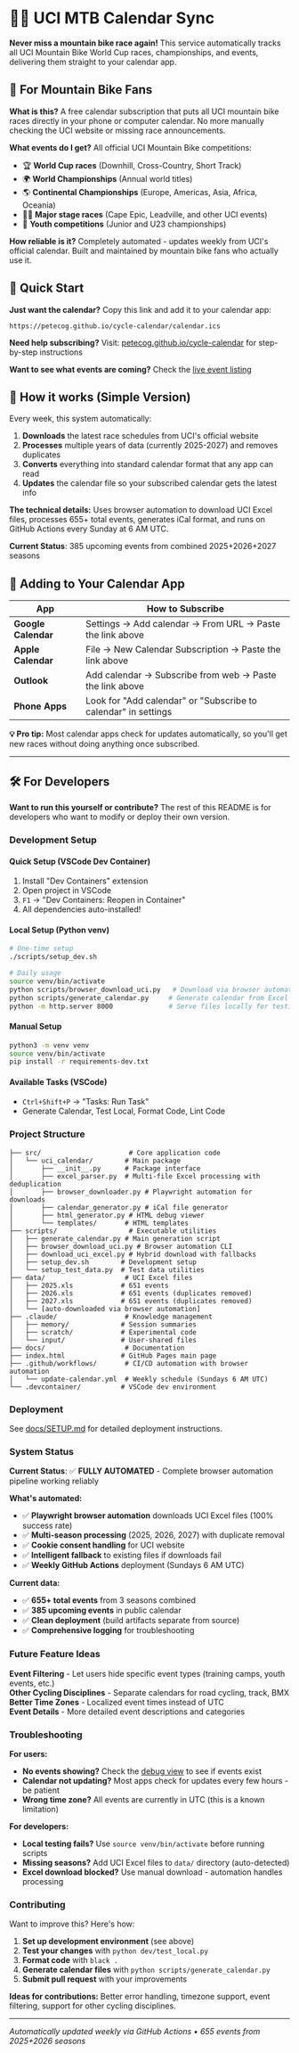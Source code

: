 # 🚵‍♂️ UCI MTB Calendar Sync

**Never miss a mountain bike race again!** This service automatically tracks all UCI Mountain Bike World Cup races, championships, and events, delivering them straight to your calendar app.

## 🎯 For Mountain Bike Fans

**What is this?** A free calendar subscription that puts all UCI mountain bike races directly in your phone or computer calendar. No more manually checking the UCI website or missing race announcements.

**What events do I get?** All official UCI Mountain Bike competitions:
- 🏆 **World Cup races** (Downhill, Cross-Country, Short Track)  
- 🌍 **World Championships** (Annual world titles)
- 🌎 **Continental Championships** (Europe, Americas, Asia, Africa, Oceania)
- 🚵‍♂️ **Major stage races** (Cape Epic, Leadville, and other UCI events)
- 👶 **Youth competitions** (Junior and U23 championships)

**How reliable is it?** Completely automated - updates weekly from UCI's official calendar. Built and maintained by mountain bike fans who actually use it.

## 📅 Quick Start

**Just want the calendar?** Copy this link and add it to your calendar app:
```
https://petecog.github.io/cycle-calendar/calendar.ics
```

**Need help subscribing?** Visit: [petecog.github.io/cycle-calendar](https://petecog.github.io/cycle-calendar/) for step-by-step instructions

**Want to see what events are coming?** Check the [live event listing](https://petecog.github.io/cycle-calendar/debug.html)

## 🔄 How it works (Simple Version)

Every week, this system automatically:
1. **Downloads** the latest race schedules from UCI's official website  
2. **Processes** multiple years of data (currently 2025-2027) and removes duplicates
3. **Converts** everything into standard calendar format that any app can read
4. **Updates** the calendar file so your subscribed calendar gets the latest info

**The technical details:** Uses browser automation to download UCI Excel files, processes 655+ total events, generates iCal format, and runs on GitHub Actions every Sunday at 6 AM UTC.

**Current Status**: 385 upcoming events from combined 2025+2026+2027 seasons

## 📱 Adding to Your Calendar App

| App | How to Subscribe |
|-----|-------------|
| **Google Calendar** | Settings → Add calendar → From URL → Paste the link above |
| **Apple Calendar** | File → New Calendar Subscription → Paste the link above |
| **Outlook** | Add calendar → Subscribe from web → Paste the link above |
| **Phone Apps** | Look for "Add calendar" or "Subscribe to calendar" in settings |

**💡 Pro tip:** Most calendar apps check for updates automatically, so you'll get new races without doing anything once subscribed.

---

## 🛠️ For Developers

**Want to run this yourself or contribute?** The rest of this README is for developers who want to modify or deploy their own version.

### Development Setup

#### Quick Setup (VSCode Dev Container)
1. Install "Dev Containers" extension
2. Open project in VSCode
3. `F1` → "Dev Containers: Reopen in Container"
4. All dependencies auto-installed!

#### Local Setup (Python venv)
```bash
# One-time setup
./scripts/setup_dev.sh

# Daily usage
source venv/bin/activate
python scripts/browser_download_uci.py   # Download via browser automation
python scripts/generate_calendar.py     # Generate calendar from Excel files
python -m http.server 8000              # Serve files locally for testing
```

#### Manual Setup
```bash
python3 -m venv venv
source venv/bin/activate
pip install -r requirements-dev.txt
```

#### Available Tasks (VSCode)
- `Ctrl+Shift+P` → "Tasks: Run Task"
- Generate Calendar, Test Local, Format Code, Lint Code

### Project Structure

```
├── src/                      # Core application code
│   └── uci_calendar/        # Main package
│       ├── __init__.py      # Package interface
│       ├── excel_parser.py  # Multi-file Excel processing with deduplication
│       ├── browser_downloader.py # Playwright automation for downloads
│       ├── calendar_generator.py # iCal file generator
│       ├── html_generator.py # HTML debug viewer
│       └── templates/       # HTML templates
├── scripts/                  # Executable utilities
│   ├── generate_calendar.py # Main generation script
│   ├── browser_download_uci.py # Browser automation CLI
│   ├── download_uci_excel.py # Hybrid download with fallbacks
│   ├── setup_dev.sh        # Development setup
│   └── setup_test_data.py  # Test data utilities
├── data/                    # UCI Excel files
│   ├── 2025.xls            # 651 events
│   ├── 2026.xls            # 651 events (duplicates removed)
│   ├── 2027.xls            # 651 events (duplicates removed)
│   └── [auto-downloaded via browser automation]
├── .claude/                 # Knowledge management
│   ├── memory/             # Session summaries
│   ├── scratch/            # Experimental code
│   └── input/              # User-shared files
├── docs/                    # Documentation
├── index.html              # GitHub Pages main page
├── .github/workflows/       # CI/CD automation with browser automation
│   └── update-calendar.yml  # Weekly schedule (Sundays 6 AM UTC)
└── .devcontainer/          # VSCode dev environment
```

### Deployment

See [docs/SETUP.md](docs/SETUP.md) for detailed deployment instructions.

### System Status

**Current Status**: ✅ **FULLY AUTOMATED** - Complete browser automation pipeline working reliably

**What's automated:**
- ✅ **Playwright browser automation** downloads UCI Excel files (100% success rate)
- ✅ **Multi-season processing** (2025, 2026, 2027) with duplicate removal
- ✅ **Cookie consent handling** for UCI website
- ✅ **Intelligent fallback** to existing files if downloads fail
- ✅ **Weekly GitHub Actions** deployment (Sundays 6 AM UTC)

**Current data:**
- ✅ **655+ total events** from 3 seasons combined
- ✅ **385 upcoming events** in public calendar
- ✅ **Clean deployment** (build artifacts separate from source)
- ✅ **Comprehensive logging** for troubleshooting

### Future Feature Ideas

**Event Filtering** - Let users hide specific event types (training camps, youth events, etc.)  
**Other Cycling Disciplines** - Separate calendars for road cycling, track, BMX  
**Better Time Zones** - Localized event times instead of UTC  
**Event Details** - More detailed event descriptions and categories


### Troubleshooting

**For users:**
- **No events showing?** Check the [debug view](https://petecog.github.io/cycle-calendar/debug.html) to see if events exist
- **Calendar not updating?** Most apps check for updates every few hours - be patient
- **Wrong time zone?** All events are currently in UTC (this is a known limitation)

**For developers:**
- **Local testing fails?** Use `source venv/bin/activate` before running scripts  
- **Missing seasons?** Add UCI Excel files to `data/` directory (auto-detected)
- **Excel download blocked?** Use manual download - automation handles processing

### Contributing

Want to improve this? Here's how:

1. **Set up development environment** (see above)
2. **Test your changes** with `python dev/test_local.py`  
3. **Format code** with `black .`
4. **Generate calendar files** with `python scripts/generate_calendar.py`
5. **Submit pull request** with your improvements

**Ideas for contributions:** Better error handling, timezone support, event filtering, support for other cycling disciplines.

---

*Automatically updated weekly via GitHub Actions • 655 events from 2025+2026 seasons*